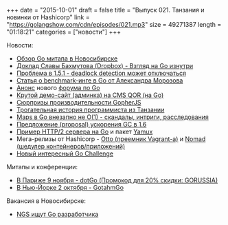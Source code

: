 +++
date = "2015-10-01"
draft = false
title = "Выпуск 021. Танзания и новинки от Hashicorp"
link = "https://golangshow.com/cdn/episodes/021.mp3"
size = 49271387
length = "01:18:21"
categories = ["новости"]
+++

Новости:

* [Обзор Go митапа в Новосибирске](http://ufocoder.com/ru/blog/2015/golang-party-2-novosibirsk)
* [Доклад Славы Бахмутова (Dropbox) - Взгляд на Go изнутри](http://m0sth8.github.io/runtime-1/)
* [Проблема в 1.5.1 - deadlock detection может отключаться](https://github.com/golang/go/issues/12734#issuecomment-142859447)
* [Статья о benchmark-инге в Go от Александра Морозова](http://lk4d4.darth.io/posts/bench/)
* [Анонс](https://medium.com/@GolangBridge/announcing-the-go-forum-746d446d3730) нового [форума по Go](https://forum.golangbridge.org/top/all)
* [Крутой демо-сайт (админка) на CMS QOR (на Go)](http://demo.getqor.com/admin)
* [Сюрпризы производительности GopherJS](http://www.gopherjs.org/blog/2015/09/28/surprises-in-gopherjs-performance/)
* [Трогательная история программиста из Танзании](https://github.com/gernest/utron)
* [Maps в Go внезапно не O(1) - скандалы, интриги, расследования](https://medium.com/@ConnorPeet/go-maps-are-not-o-1-91c1e61110bf)
* [Предложение (proposal) ускорения GC в 1.6](https://github.com/golang/proposal/blob/master/design/12800-sweep-free-alloc.md)
* [Пример HTTP/2 сервера на Go](http://intogooglego.blogspot.co.at/2015/09/day-20-go-http2-server-example.html) и пакет [Yamux](http://intogooglego.blogspot.co.at/2015/09/day-20-go-http2-server-example.html)
* Мега-релизы от Hashicorp - [Otto (преемник Vagrant-а)](https://www.hashicorp.com/blog/otto.html) и [Nomad (шедулер контейнеров/приложений)](https://www.hashicorp.com/blog/nomad.html)
* [Новый интересный Go Challenge](http://golang-challenge.com/go-challenge7/)

Митапы и конференции:

* [В Париже 9 ноября - dotGo (Промокод для 20% скидки: GORUSSIA)](https://dotgo2015.eventbrite.com/?discount=GORUSSIA)
* [В Нью-Йорке 2 октября - GotahmGo](http://gothamgo.com)

Вакансия в Новосибирске:

* [NGS ищут Go разработчика](http://www.zarplata.ru/vacancy/p?id=80054723)
